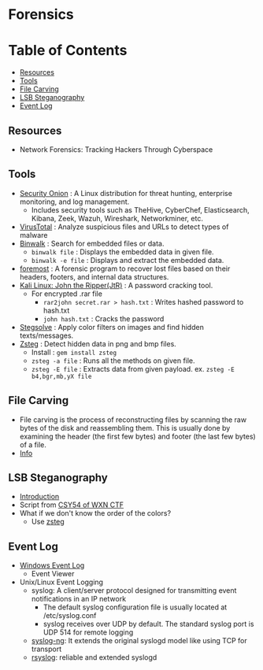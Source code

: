# Forensics

# Table of Contents
* [Resources](#Resources)
* [Tools](#Tools)
* [File Carving](#File-Carving)
* [LSB Steganography](#LSB-Steganography)
* [Event Log](#Event-Log)

## Resources
* Network Forensics: Tracking Hackers Through Cyberspace

## Tools
* [Security Onion](https://docs.securityonion.net/en/2.3/about.html) : A Linux distribution for threat hunting, enterprise monitoring, and log management.
  * Includes security tools such as TheHive, CyberChef, Elasticsearch, Kibana, Zeek, Wazuh, Wireshark, Networkminer, etc.
* [VirusTotal](https://www.virustotal.com/gui/home/upload) : Analyze suspicious files and URLs to detect types of malware
* [Binwalk](https://github.com/ReFirmLabs/binwalk) : Search for embedded files or data.
  * `binwalk file` : Displays the embedded data in given file.
  * `binwalk -e file` : Displays and extract the embedded data.
* [foremost](https://tools.kali.org/forensics/foremost) : A forensic program to recover lost files based on their headers, footers, and internal data structures.
* [Kali Linux: John the Ripper(JtR)](https://tools.kali.org/password-attacks/john) : A password cracking tool.
  * For encrypted .rar file
    * `rar2john secret.rar > hash.txt` : Writes hashed password to hash.txt
    * `john hash.txt` : Cracks the password
* [Stegsolve](https://github.com/eugenekolo/sec-tools/tree/master/stego/stegsolve/stegsolve) : Apply color filters on images and find hidden texts/messages.
* [Zsteg](https://github.com/zed-0xff/zsteg) : Detect hidden data in png and bmp files.
  * Install : `gem install zsteg`
  * `zsteg -a file` : Runs all the methods on given file.
  * `zsteg -E file` : Extracts data from given payload. ex. `zsteg -E b4,bgr,mb,yX file`

## File Carving
* File carving is the process of reconstructing files by scanning the raw bytes of the disk and reassembling them. This is usually done by examining the header (the first few bytes) and footer (the last few bytes) of a file.
* [Info](https://resources.infosecinstitute.com/file-carving/#gref)

## LSB Steganography
* [Introduction](https://itnext.io/steganography-101-lsb-introduction-with-python-4c4803e08041)
* Script from [CSY54 of WXN CTF](https://hackmd.io/@CSY54/WXN_writeup#Forensics-LSB-268-pts-19-solves)
* What if we don't know the order of the colors?
  * Use [zsteg](https://github.com/zed-0xff/zsteg)

## Event Log
* [Windows Event Log](https://docs.microsoft.com/en-us/previous-versions/windows/it-pro/windows-vista/cc722385(v=ws.10)?redirectedfrom=MSDN)
  * Event Viewer
* Unix/Linux Event Logging
  * syslog: A client/server protocol designed for transmitting event notifications in an IP network
    * The default syslog configuration file is usually located at /etc/syslog.conf
    * syslog receives over UDP by default. The standard syslog port is UDP 514 for remote logging
  * [syslog-ng](https://en.wikipedia.org/wiki/Syslog-ng): It extends the original syslogd model like using TCP for transport
  * [rsyslog](https://en.wikipedia.org/wiki/Rsyslog): reliable and extended syslogd
